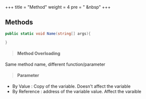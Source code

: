 +++
title = "Method"
weight = 4
pre = "<i class='fas fa-pen'></i> &nbsp"
+++

## Methods

```c#
public static void Name(string[] args){

}
```

> #### Method Overloading

Same method name, different function/parameter

> #### Parameter

- By Value : Copy of the variable. Doesn't affect the variable
- By Reference : address of the variable value. Affect the varaible
